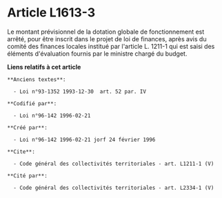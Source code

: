 # Article L1613-3

Le montant prévisionnel de la dotation globale de fonctionnement est arrêté, pour être inscrit dans le projet de loi de
finances, après avis du comité des finances locales institué par l'article L. 1211-1 qui est saisi des éléments d'évaluation
fournis par le ministre chargé du budget.

**Liens relatifs à cet article**

	**Anciens textes**:

	  - Loi n°93-1352 1993-12-30  art. 52 par. IV

	**Codifié par**:

	  - Loi n°96-142 1996-02-21

	**Créé par**:

	  - Loi n°96-142 1996-02-21 jorf 24 février 1996

	**Cite**:

	  - Code général des collectivités territoriales - art. L1211-1 (V)

	**Cité par**:

	  - Code général des collectivités territoriales - art. L2334-1 (V)
